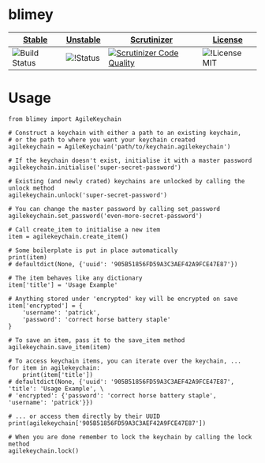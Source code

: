 blimey
============

| [Stable](https://github.com/openpassword/blimey/tree/master) | [Unstable](https://github.com/openpassword/blimey/tree/develop) | [Scrutinizer](https://scrutinizer-ci.com/g/openpassword/blimey/) | [License](https://tldrlegal.com/license/mit-license) |
| --- | --- | --- | --- |
| ![Build Status](https://secure.travis-ci.org/openpassword/blimey.png?branch=master) |  ![!Status](https://secure.travis-ci.org/openpassword/blimey.png?branch=develop) | [![Scrutinizer Code Quality](https://scrutinizer-ci.com/g/openpassword/blimey/badges/quality-score.png?b=master)](https://scrutinizer-ci.com/g/openpassword/blimey/) | ![!License MIT](http://b.repl.ca/v1/License-MIT-blue.png) |

Usage
=====

    from blimey import AgileKeychain

    # Construct a keychain with either a path to an existing keychain,
    # or the path to where you want your keychain created
    agilekeychain = AgileKeychain('path/to/keychain.agilekeychain')

    # If the keychain doesn't exist, initialise it with a master password
    agilekeychain.initialise('super-secret-password')

    # Existing (and newly crated) keychains are unlocked by calling the unlock method
    agilekeychain.unlock('super-secret-password')

    # You can change the master password by calling set_password
    agilekeychain.set_password('even-more-secret-password')

    # Call create_item to initialise a new item
    item = agilekeychain.create_item()

    # Some boilerplate is put in place automatically
    print(item)
    # defaultdict(None, {'uuid': '905B51856FD59A3C3AEF42A9FCE47E87'})

    # The item behaves like any dictionary
    item['title'] = 'Usage Example'

    # Anything stored under 'encrypted' key will be encrypted on save
    item['encrypted'] = {
        'username': 'patrick',
        'password': 'correct horse battery staple'
    }

    # To save an item, pass it to the save_item method
    agilekeychain.save_item(item)

    # To access keychain items, you can iterate over the keychain, ...
    for item in agilekeychain:
        print(item['title'])
    # defaultdict(None, {'uuid': '905B51856FD59A3C3AEF42A9FCE47E87', 'title': 'Usage Example', \
    # 'encrypted': {'password': 'correct horse battery staple', 'username': 'patrick'}})

    # ... or access them directly by their UUID
    print(agilekeychain['905B51856FD59A3C3AEF42A9FCE47E87'])

    # When you are done remember to lock the keychain by calling the lock method
    agilekeychain.lock()

